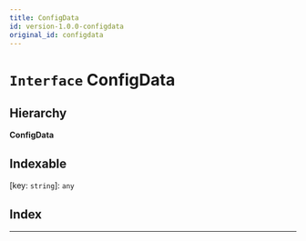 ```yaml
---
title: ConfigData
id: version-1.0.0-configdata
original_id: configdata
---
```


# `Interface` ConfigData

## Hierarchy

**ConfigData**

## Indexable

\[key: `string`\]:&nbsp;`any`
## Index

---

